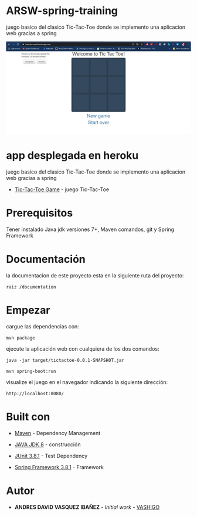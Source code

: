 # ARSW-spring-training

juego basico del clasico Tic-Tac-Toe donde se implemento una aplicacion web gracias a spring

<p align="center">
    <img  src="img/gameInicio.JPG">
</p>

# app desplegada en heroku

juego basico del clasico Tic-Tac-Toe donde se implemento una aplicacion web gracias a spring

* [Tic-Tac-Toe Game](https://tictactoe-arsw.herokuapp.com) - juego Tic-Tac-Toe


# Prerequisitos

Tener instalado Java jdk versiones 7+, Maven comandos, git y Spring Framework

# Documentación

la documentacion de este proyecto esta en la siguiente ruta del proyecto:

```
raiz /documentation
```

# Empezar

cargue las dependencias con:

```
mvn package
```

ejecute la aplicación web con cualquiera de los dos comandos:

```
java -jar target/tictactoe-0.0.1-SNAPSHOT.jar
```

```
mvn spring-boot:run
```

visualize el juego en el navegador indicando la siguiente dirección:

```
http://localhost:8080/
```

# Built con

* [Maven](https://maven.apache.org/) - Dependency Management
* [JAVA JDK 8](http://www.oracle.com/technetwork/java/javase/overview/index.html) - construcción
* [JUnit 3.8.1](https://mvnrepository.com/artifact/junit/junit/3.8.1) - Test Dependency

* [Spring Framework 3.8.1](https://spring.io/projects/spring-framework) - Framework



# Autor

* **ANDRES DAVID VASQUEZ IBAÑEZ** - *Initial work* - [VASHIGO](https://github.com/vashigo)
